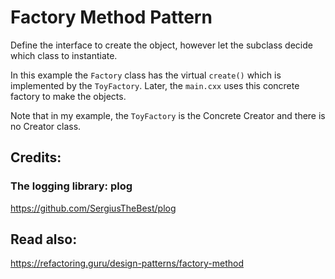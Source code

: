 # Factory Method Pattern
Define the interface to create the object, however let the subclass decide which class to instantiate.

In this example the ```Factory``` class has the virtual ```create()``` which is implemented by the ```ToyFactory```.
Later, the ```main.cxx``` uses this concrete factory to make the objects.

Note that in my example, the ```ToyFactory``` is the Concrete Creator and there is no Creator class.

## Credits:
### The logging library: plog
https://github.com/SergiusTheBest/plog

## Read also:
https://refactoring.guru/design-patterns/factory-method
